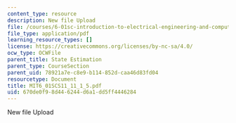 ```yaml
---
content_type: resource
description: New file Upload
file: /courses/6-01sc-introduction-to-electrical-engineering-and-computer-science-i-spring-2011/670de0f98d446244d6a1dd5ff4446284_MIT6_01SCS11_11_1_5.pdf
file_type: application/pdf
learning_resource_types: []
license: https://creativecommons.org/licenses/by-nc-sa/4.0/
ocw_type: OCWFile
parent_title: State Estimation
parent_type: CourseSection
parent_uid: 78921a7e-c8e9-b114-852d-caa46d83fd04
resourcetype: Document
title: MIT6_01SCS11_11_1_5.pdf
uid: 670de0f9-8d44-6244-d6a1-dd5ff4446284
---
```

New file Upload